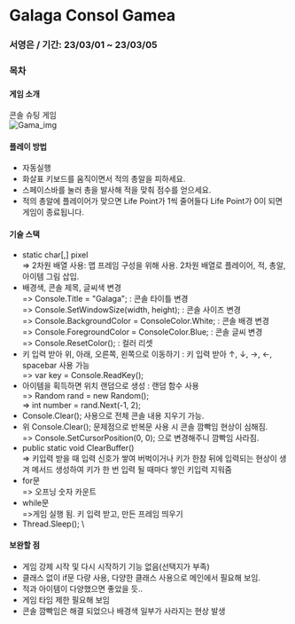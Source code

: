 # Galaga Consol Gamea

### 서영은 / 기간: 23/03/01 ~ 23/03/05

### 목차

#### 게임 소개
콘솔 슈팅 게임 \
![Gama_img](https://user-images.githubusercontent.com/123847823/222946273-4bb1943f-c4f6-4835-a694-7c8972b24371.png)

#### 플레이 방법 
- 자동실행
- 화살표 키보드를 움직이면서 적의 총알을 피하세요.
- 스페이스바를 눌러 총을 발사해 적을 맞춰 점수를 얻으세요.
- 적의 총알에 플레이어가 맞으면 Life Point가 1씩 줄어들다 Life Point가 0이 되면 게임이 종료됩니다.

#### 기술 스택
- static char[,] pixel \
=> 2차원 배열 사용: 맵 프레임 구성을 위해 사용. 2차원 배열로 플레이어, 적, 총알, 아이템 그림 삽입.
- 배경색, 콘솔 제목, 글씨색 변경 \
=> Console.Title = "Galaga"; : 콘솔 타이틀 변경 \
=> Console.SetWindowSize(width, height); : 콘솔 사이즈 변경 \
=> Console.BackgroundColor = ConsoleColor.White; : 콘솔 배경 변경 \
=> Console.ForegroundColor = ConsoleColor.Blue; : 콘솔 글씨 변경 \
=> Console.ResetColor(); : 컬러 리셋 
- 키 입력 받아 위, 아래, 오른쪽, 왼쪽으로 이동하기 : 키 입력 받아 ↑, ↓, →, ←, spacebar 사용 가능 \
=> var key = Console.ReadKey();
- 아이템을 획득하면 위치 랜덤으로 생성 : 랜덤 함수 사용 \
=> Random rand = new Random(); \
=> int number = rand.Next(-1, 2);
- Console.Clear(); 사용으로 전체 콘솔 내용 지우기 가능. 
- 위 Console.Clear(); 문제점으로 반복문 사용 시 콘솔 깜빡임 현상이 심해짐. \
=> Console.SetCursorPosition(0, 0); 으로 변경해주니 깜빡임 사라짐. 
- public static void ClearBuffer() \
=> 키입력 받을 때 입력 신호가 쌓여 버벅이거나 키가 한참 뒤에 입력되는 현상이 생겨 메서드 생성하여 키가 한 번 입력 될 때마다 쌓인 키입력 지워줌
- for문 \
=> 오프닝 숫자 카운트
- while문 \
=>게임 실행 됨. 키 입력 받고, 만든 프레임 띄우기
- Thread.Sleep(); \

#### 보완할 점
- 게임 강제 시작 및 다시 시작하기 기능 없음(선택지가 부족)
- 클래스 없이 if문 다량 사용, 다양한 클래스 사용으로 메인에서 필요해 보임.
- 적과 아이템이 다양했으면 좋았을 듯..
- 게임 타임 제한 필요해 보임
- 콘솔 깜빡임은 해결 되었으나 배경색 일부가 사라지는 현상 발생
